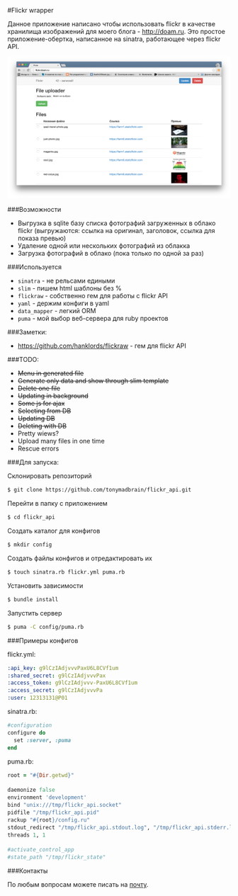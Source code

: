 #Flickr wrapper

Данное приложение написано чтобы использовать flickr в качестве хранилища
изображений для моего блога - http://doam.ru. Это простое приложение-обертка,
написанное на sinatra, работающее через flickr API.

![Main page](https://github.com/tonymadbrain/flickr_api/blob/master/screenshot.png "Main page")

###Возможности
* Выгрузка в sqlite базу списка фотографий загруженных в облако flickr
(выгружаются: ссылка на оригинал, заголовок, ссылка для показа превью)
* Удаление одной или нескольких фотографий из облакка
* Загрузка фотографий в облако (пока только по одной за раз)

###Используется
* `sinatra` - не рельсами едиными
* `slim` - пишем html шаблоны без %
* `flickraw` - собственно гем для работы с flickr API
* `yaml` - держим конфиги в yaml
* `data_mapper` - легкий ORM
* `puma` - мой выбор веб-сервера для ruby проектов

###Заметки:

* https://github.com/hanklords/flickraw - гем для flickr API

###TODO:

* ~~Menu in generated file~~
* ~~Generate only data and show through slim template~~
* ~~Delete one file~~
* ~~Updating in background~~
* ~~Some js for ajax~~
* ~~Selecting from DB~~
* ~~Updating DB~~
* ~~Deleting with DB~~
* Pretty wiews?
* Upload many files in one time
* Rescue errors

###Для запуска:

Склонировать репозиторий
~~~bash
$ git clone https://github.com/tonymadbrain/flickr_api.git
~~~
Перейти в папку с приложением
~~~bash
$ cd flickr_api
~~~
Создать каталог для конфигов
~~~bash
$ mkdir config
~~~
Создать файлы конфигов и отредактировать их
~~~bash
$ touch sinatra.rb flickr.yml puma.rb
~~~
Установить зависимости
~~~bash
$ bundle install
~~~
Запустить сервер
~~~Bash
$ puma -C config/puma.rb
~~~

###Примеры конфигов

flickr.yml:
~~~yaml
:api_key: g9lCzIAdjvvvPaxU6L8CVf1um
:shared_secret: g9lCzIAdjvvvPax
:access_token: g9lCzIAdjvvv-PaxU6L8CVf1um
:access_secret: g9lCzIAdjvvvPa
:user: 12313131@P01
~~~

sinatra.rb:
~~~ruby
#configuration
configure do
  set :server, :puma
end
~~~

puma.rb:
~~~ruby
root = "#{Dir.getwd}"

daemonize false
environment 'development'
bind "unix:///tmp/flickr_api.socket"
pidfile "/tmp/flickr_api.pid"
rackup "#{root}/config.ru"
stdout_redirect "/tmp/flickr_api.stdout.log", "/tmp/flickr_api.stderr.log"
threads 1, 1

#activate_control_app
#state_path "/tmp/flickr_state"
~~~

###Контакты

По любым вопросам можете писать на <a href="mailto:mail@doam.ru?Subject=Flickr_API_Wrapper" target="_top">почту</a>.


